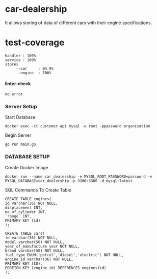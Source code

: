 # car-dealership
It allows storing of data of different cars with their engine specifications. 

# test-coverage
```
handler : 100%
service : 100%
stores
     --car     : 94.9%
     --engine  : 100%
```

#### linter-check 
```
no error
```

### Server Setup

Start Database
```
docker exec -it customer-api mysql -u root -ppassword organisation
```
Begin Server 
```
go run main.go
```


### DATABASE SETUP

Create Docker Image 
```
docker run --name car_dealership -e MYSQL_ROOT_PASSWORD=password -e MYSQL_DATABASE=car_dealership -p 3306:3306 -d mysql:latest
```

SQL Commands To Create Table
```
CREATE TABLE engines(
id varchar(36) NOT NULL,
displacement INT,
no_of_cylinder INT,
`range` INT,
PRIMARY KEY (id)
);

CREATE TABLE cars(
id varchar(36) NOT NULL,
model varchar(50) NOT NULL,
year_of_manufacture year NOT NULL,
brand varchar(50) NOT NULL,
fuel_type ENUM('petrol','diesel','electric') NOT NULL,
engine_id varchar(36) NOT NULL,
PRIMARY KEY (ID),
FOREIGN KEY (engine_id) REFERENCES engines(id)
);

```